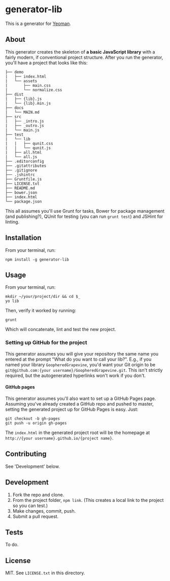 # generator-lib

This is a generator for [Yeoman](http://yeoman.io).

## About

This generator creates the skeleton of **a basic JavaScript library** with a
fairly modern, if conventional project structure. After you run the generator,
you'll have a project that looks like this:

    ├── demo
    |   ├── index.html
    |   └── assets
    |       ├── main.css
    |       └── normalize.css
    ├── dist
    |   ├── {lib}.js
    |   └── {lib}.min.js
    ├── docs
    |   └── MAIN.md
    ├── src
    |   ├── _intro.js
    |   ├── _outro.js
    |   └── main.js
    ├── test
    |   └── lib
    |   |   ├── qunit.css
    |   |   └── qunit.js
    |   ├── all.html
    |   └── all.js
    ├── .editorconfig
    ├── .gitattributes
    ├── .gitignore
    ├── .jshintrc
    ├── Gruntfile.js
    ├── LICENSE.txt
    ├── README.md
    ├── bower.json
    ├── index.html
    └── package.json

This all assumes you'll use Grunt for tasks, Bower for package management (and
publishing?), QUnit for testing (you can run `grunt test`) and JSHint for
linting.

## Installation

From your terminal, run:

    npm install -g generator-lib

## Usage

From your terminal, run:

    mkdir ~/your/project/dir && cd $_
    yo lib

Then, verify it worked by running:

    grunt

Which will concatenate, lint and test the new project.

### Setting up GitHub for the project

This generator assumes you will give your repository the same name you
entered at the prompt "What do you want to call your lib?". E.g., if you
named your library `GoopheredGrapevine`, you'd want your Git origin to
be `git@github.com:{your username}/GoopheredGrapevine.git`. This isn't
strictly required, but the autogenerated hyperlinks won't work if you
don't.

#### GitHub pages

This generator assumes you'll also want to set up a GitHub Pages page.
Assuming you've already created a GitHub repo and pushed to master,
setting the generated project up for GitHub Pages is easy. Just:

    git checkout -b gh-pages
    git push -u origin gh-pages

The `index.html` in the generated project root will be the homepage at
`http://{your username}.github.io/{project name}`.

## Contributing

See 'Development' below.

## Development

1. Fork the repo and clone.
2. From the project folder, `npm link`. (This creates a local link to the project so you can test.)
3. Make changes, commit, push.
4. Submit a pull request.

## Tests

To do.

## License

MIT. See `LICENSE.txt` in this directory.

